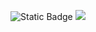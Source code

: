 ![Static Badge](https://img.shields.io/badge/Spring%20Boot-green)
<img src="https://portafolio-nine-tawny.vercel.app/img/inventarios.png"/>
